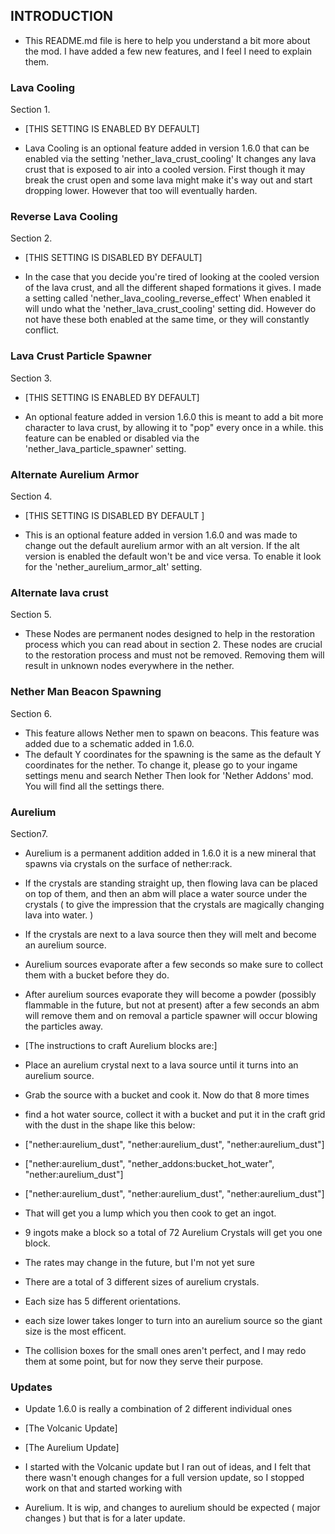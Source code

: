 ## INTRODUCTION

- This README.md file is here to help you understand a bit more about the mod. I have added a few new features, and I feel I need to explain them.

### Lava Cooling ###

 Section 1.

- [THIS SETTING IS ENABLED BY DEFAULT]


- Lava Cooling is an optional feature added in version 1.6.0 that can be enabled via the setting 'nether_lava_crust_cooling'
 It changes any lava crust that is exposed to air into a cooled version. First though it may break the crust open and some lava might make it's way out and start dropping lower. However
 that too will eventually harden.


### Reverse Lava Cooling ###

 Section 2.

- [THIS SETTING IS DISABLED BY DEFAULT]

- In the case that you decide you're tired of looking at the cooled version of the lava crust, and all the different shaped formations it gives. I made a setting called 
 'nether_lava_cooling_reverse_effect'  When enabled it will undo what the 'nether_lava_crust_cooling' setting did. However do not have these both enabled at the same time, or they will
 constantly conflict.

### Lava Crust Particle Spawner ###

 Section 3.

- [THIS SETTING IS ENABLED BY DEFAULT]

- An optional feature added in version 1.6.0 this is meant to add a bit more character to lava crust, by allowing it to "pop" every once in a while.
 this feature can be enabled or disabled via the 'nether_lava_particle_spawner' setting.


### Alternate Aurelium Armor ###

 Section 4.

- [THIS SETTING IS DISABLED BY DEFAULT ]

- This is an optional feature added in version 1.6.0 and was made to change out the default aurelium armor with an alt version. If the alt version is enabled the default won't be and 
 vice versa. To enable it look for the 'nether_aurelium_armor_alt' setting.

### Alternate lava crust ###

 Section 5.

- These Nodes are permanent nodes designed to help in the restoration process which you can read about in section 2.
 These nodes are crucial to the restoration process and must not be removed. Removing them will result in unknown nodes everywhere in the nether.

### Nether Man Beacon Spawning ###

 Section 6.

- This feature allows Nether men to spawn on beacons. This feature was added due to a schematic added in 1.6.0.
- The default Y coordinates for the spawning is the same as the default Y coordinates for the nether. To change it, please go to your ingame settings menu and search Nether
 Then look for 'Nether Addons' mod. You will find all the settings there.

### Aurelium ###

 Section7.

- Aurelium is a permanent addition added in 1.6.0 it is a new mineral that spawns via crystals on the surface of nether:rack.

- If the crystals are standing straight up, then flowing lava can be placed on top of them, and then an abm will place a water source under the crystals ( to give the impression that the 
 crystals are magically changing lava into water. )

- If the crystals are next to a lava source then they will melt and become an aurelium source.
- Aurelium sources evaporate after a few seconds so make sure to collect them with a bucket before they do.
- After aurelium sources evaporate they will become a powder (possibly flammable in the future, but not at present)  after a few seconds an abm will remove them and on removal a particle
 spawner will occur blowing the particles away.

- [The instructions to craft Aurelium blocks are:]

- Place an aurelium crystal next to a lava source until it turns into an aurelium source.
- Grab the source with a bucket and cook it. Now do that 8 more times
- find a hot water source, collect it with a bucket and put it in the craft grid with the dust in the shape like this below:


-  ["nether:aurelium_dust", "nether:aurelium_dust", "nether:aurelium_dust"]
-  ["nether:aurelium_dust", "nether_addons:bucket_hot_water", "nether:aurelium_dust"]
-  ["nether:aurelium_dust", "nether:aurelium_dust", "nether:aurelium_dust"]

- That will get you a lump which you then cook to get an ingot.
- 9 ingots make a block so a total of 72 Aurelium Crystals will get you one block.

- The rates may change in the future, but I'm not yet sure

- There are a total of 3 different sizes of aurelium crystals.
- Each size has 5 different orientations.

- each size lower takes longer to turn into an aurelium source so the giant size is the most efficent.
- The collision boxes for the small ones aren't perfect, and I may redo them at some point, but for now they serve their purpose.



### Updates ###

- Update 1.6.0 is really a combination of 2 different individual ones

- [The Volcanic Update]
- [The Aurelium Update]

- I started with the Volcanic update but I ran out of ideas, and I felt that there wasn't enough changes for a full version update, so I stopped work on that and started working with
- Aurelium. It is wip, and changes to aurelium should be expected ( major changes ) but that is for a later update.
